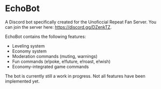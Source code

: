 # EchoBot
A Discord bot specifically created for the Unoficcial Repeat Fan Server. You can join the server here: https://discord.gg/DZenkTZ.

EchoBot contains the following features:
* Leveling system
* Economy system
* Moderation commands (muting, warnings)
* Fun commands (e!poke, e!future, e!roast, e!wish)
* Economy-integrated game commands

The bot is currently still a work in progress. Not all features have been implemented yet.
